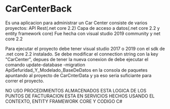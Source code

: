 # CarCenterBack
Es una aplicacion para administrar un Car Center consiste de varios proyectos:
API Rest(.net core 2.2)
Capa de acceso a datos(.net core 2.2 y entity framework core)
Fue hecha con visual studio 2019 community y net core 2.2

Para ejecutar el proyecto debe tener visual studio 2017 o 2019 con el sdk de .net core 2.2 instalado.
Se debe modificar el connection string con la key "CarCenter", depues de tener la nueva conexion de debe ejecutar el comando
update-database -migration ApiSefuridad_Y_Modelado_BaseDeDatos en la consola de paquetes apuntando al proyecto de CarCnterData y ya eso seria suficiante para correr el proyecto.

NO USO PROCEDIMIENTOS ALMACENADOS ESTA LOGICA DE LOS PUNTOS DE FACTURACION ESTA EN SERVICIOS HECHOS USANDO EL CONTEXTO, ENTITY FRAMEWORK CORE Y CODIGO C#

